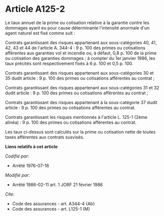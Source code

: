# Article A125-2

Le taux annuel de la prime ou cotisation relative à la garantie contre les dommages ayant eu pour cause déterminante
l'intensité anormale d'un agent naturel est fixé comme suit :

Contrats garantissant des risques appartenant aux sous-catégories 40, 41, 42, 43 et 44 de l'article A. 344-4 : 9 p. 100 des
primes ou cotisations afférentes aux garanties vol et incendie ou, à défaut, 0,8 p. 100 de la prime ou cotisation des
garanties dommages ; à compter du 1er janvier 1986, les taux précités sont respectivement fixés à 6 p. 100 et 0,5 p. 100.

Contrats garantissant des risques appartenant aux sous-catégories 30 et 35 dudit article : 9 p. 100 des primes ou cotisations
afférentes au contrat ;

Contrats garantissant des risques appartenant aux sous-catégories 31 et 32 dudit article : 9 p. 100 des primes ou cotisations
afférentes au contrat ;

Contrats garantissant des risques appartenant à la sous-catégorie 37 dudit article : 9 p. 100 des primes ou cotisations
afférentes au contrat.

Contrats garantissant les risques mentionnés à l'article L. 125-1 (2ème alinéa) : 9 p. 100 des primes ou cotisations
afférentes au contrat.

Les taux ci-dessus sont calculés sur la prime ou cotisation nette de toutes taxes afférentes aux contrats susvisés.

**Liens relatifs à cet article**

_Codifié par_:

  - Arrêté 1976-07-16

_Modifié par_:

  - Arrêté 1986-02-11 art. 1 JORF 21 février 1986

_Cite_:

  - Code des assurances - art. A344-4 (Ab)
  - Code des assurances - art. L125-1 (M)
